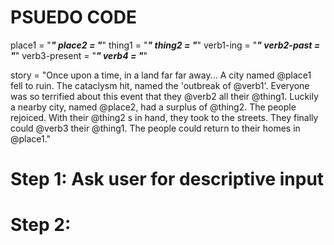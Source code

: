 # PSUEDO CODE
place1 = "___"
place2 = "___"
thing1 = "___"
thing2 = "___"
verb1-ing = "___"
verb2-past = "___"
verb3-present = "___"
verb4 = "___"

story = "Once upon a time, in a land far far away...
A city named @place1 fell to ruin.
The cataclysm hit, named the 'outbreak of @verb1'.
Everyone was so terrified about this event that they @verb2 all their @thing1.
Luckily a nearby city, named @place2, had a surplus of @thing2.
The people rejoiced. With their @thing2 s in hand, they took to the streets.
They finally could @verb3 their @thing1.
The people could return to their homes in @place1."


# Step 1: Ask user for descriptive input

# Step 2:
